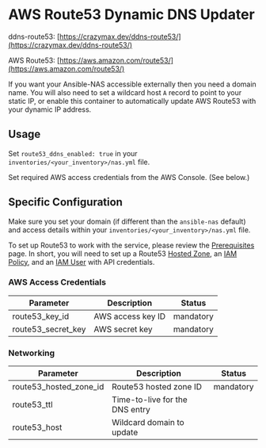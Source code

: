 # AWS Route53 Dynamic DNS Updater

ddns-route53: [https://crazymax.dev/ddns-route53/](https://crazymax.dev/ddns-route53/)

AWS Route53: [https://aws.amazon.com/route53/](https://aws.amazon.com/route53/)

If you want your Ansible-NAS accessible externally then you need a domain name. You will also need to set a wildcard host `A` record to point to your static IP, or enable this container to automatically update AWS Route53 with your dynamic IP address.

## Usage

Set `route53_ddns_enabled: true` in your `inventories/<your_inventory>/nas.yml` file.

Set required AWS access credentials from the AWS Console. (See below.)

## Specific Configuration

Make sure you set your domain (if different than the `ansible-nas` default) and access details within your `inventories/<your_inventory>/nas.yml` file.

To set up Route53 to work with the service, please review the [Prerequisites](https://crazymax.dev/ddns-route53/usage/prerequisites/) page. In short, you will need to set up a Route53 [Hosted Zone](https://docs.aws.amazon.com/Route53/latest/DeveloperGuide/hosted-zones-working-with.html), an [IAM Policy](https://docs.aws.amazon.com/IAM/latest/UserGuide/access_policies.html), and an [IAM User](https://docs.aws.amazon.com/IAM/latest/UserGuide/id_users.html) with API credentials.

### AWS Access Credentials

| Parameter          | Description       | Status    |
|--------------------|-------------------|-----------|
| route53_key_id     | AWS access key ID | mandatory |
| route53_secret_key | AWS secret key    | mandatory |

### Networking

| Parameter              | Description                    | Status    |
|------------------------|--------------------------------|-----------|
| route53_hosted_zone_id | Route53 hosted zone ID         | mandatory |
| route53_ttl            | Time-to-live for the DNS entry |           |
| route53_host           | Wildcard domain to update      |           |
